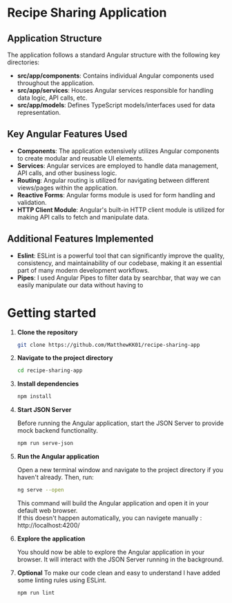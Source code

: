# Recipe Sharing Application

## Application Structure

The application follows a standard Angular structure with the following key directories:

- **src/app/components**: Contains individual Angular components used throughout the application.
- **src/app/services**: Houses Angular services responsible for handling data logic, API calls, etc.
- **src/app/models**: Defines TypeScript models/interfaces used for data representation.

## Key Angular Features Used

- **Components**: The application extensively utilizes Angular components to create modular and reusable UI elements.
- **Services**: Angular services are employed to handle data management, API calls, and other business logic.
- **Routing**: Angular routing is utilized for navigating between different views/pages within the application.
- **Reactive Forms**: Angular forms module is used for form handling and validation.
- **HTTP Client Module**: Angular's built-in HTTP client module is utilized for making API calls to fetch and manipulate data.

## Additional Features Implemented

- **Eslint**: ESLint is a powerful tool that can significantly improve the quality, consistency, and maintainability of our codebase, making it an essential part of many modern development workflows.
- **Pipes**: I used Angular Pipes to filter data by searchbar, that way we can easily manipulate our data without having to

# Getting started

1. **Clone the repository**
   ```bash
   git clone https://github.com/MatthewKK01/recipe-sharing-app
   ```
2. **Navigate to the project directory**

   ```bash
   cd recipe-sharing-app
   ```

3. **Install dependencies**

   ```bash
   npm install
   ```

4. **Start JSON Server**

   Before running the Angular application, start the JSON Server to provide mock backend functionality.

   ```bash
   npm run serve-json
   ```

5. **Run the Angular application**

   Open a new terminal window and navigate to the project directory if you haven't already. Then, run:

   ```bash
   ng serve --open
   ```

   This command will build the Angular application and open it in your default web browser.
   <br/> If this doesn't happen automatically, you can navigete manually : http://localhost:4200/

6. **Explore the application**

   You should now be able to explore the Angular application in your browser. It will interact with the JSON Server running in the background.

7. **Optional**
   To make our code clean and easy to understand I have added some linting rules using ESLint.

   ```bash
   npm run lint
   ```
